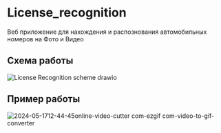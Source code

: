 # License_recognition
Веб приложение для нахождения и распознования автомобильных номеров на Фото и Видео
## Схема работы
![License Recognition scheme drawio](https://github.com/user-attachments/assets/d96c8e83-3fcf-4ee2-8ddd-0d43af4e7402)
## Пример работы
![2024-05-1712-44-45online-video-cutter com-ezgif com-video-to-gif-converter](https://github.com/Neas1231/Licenses-recognition_Yolov9_EasyOCR/assets/120177610/27f18a39-3a79-4ce0-8a6e-d45f8d9e55a4)




